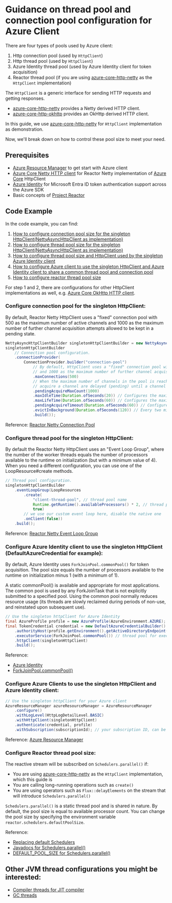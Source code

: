 # Guidance on thread pool and connection pool configuration for Azure Client

There are four types of pools used by Azure client:
1. Http connection pool (used by `HttpClient`)
2. Http thread pool (used by `HttpClient`)
3. Azure Identity thread pool (used by Azure Identity client for token acquisition)
4. Reactor thread pool (if you are using [azure-core-http-netty](https://github.com/Azure/azure-sdk-for-java/tree/main/sdk/core/azure-core-http-netty) as the `HttpClient` implementation)

The `HttpClient` is a generic interface for sending HTTP requests and getting responses.
  * [azure-core-http-netty](https://github.com/Azure/azure-sdk-for-java/tree/main/sdk/core/azure-core-http-netty) provides a Netty derived HTTP client.
  * [azure-core-http-okhttp](https://github.com/Azure/azure-sdk-for-java/tree/main/sdk/core/azure-core-http-okhttp) provides an OkHttp derived HTTP client.

In this guide, we use [azure-core-http-netty](https://github.com/Azure/azure-sdk-for-java/tree/main/sdk/core/azure-core-http-netty) for `HttpClient` implementation as demonstration.

Now, we'll break down on how to control these pool size to meet your need.

## Prerequisites
* [Azure Resource Manager](https://github.com/Azure/azure-sdk-for-java/tree/main/sdk/resourcemanager#getting-started) to get start with Azure client
* [Azure Core Netty HTTP client](https://github.com/Azure/azure-sdk-for-java/tree/main/sdk/core/azure-core-http-netty) for Reactor Netty implementation of [Azure Core](https://github.com/Azure/azure-sdk-for-java/tree/main/sdk/core) HttpClient
* [Azure Identity](https://github.com/Azure/azure-sdk-for-java/tree/main/sdk/identity/azure-identity) for Microsoft Entra ID token authentication support across the Azure SDK
* Basic concepts of [Project Reactor](https://projectreactor.io/)

## Code Example
In the code example, you can find:
1. [How to configure connection pool size for the singleton HttpClient(NettyAsyncHttpClient as implementation)](#configure-connection-pool-for-the-singleton-httpclient)
2. [How to configure thread pool size for the singleton HttpClient(NettyAsyncHttpClient as implementation)](#configure-thread-pool-for-the-singleton-httpclient)
3. [How to configure thread pool size and HttpClient used by the singleton Azure Identity client](#configure-azure-identity-client-to-use-the-singleton-httpclient-defaultazurecredential-for-example)
4. [How to configure Azure client to use the singleton HttpClient and Azure Identity client to share a common thread pool and connection pool](#configure-azure-clients-to-use-the-singleton-httpclient-and-azure-identity-client)
5. [How to configure reactor thread pool size](#configure-reactor-thread-pool-size)

For step 1 and 2, there are configurations for other HttpClient implementations as well, e.g. [Azure Core OkHttp HTTP client](https://github.com/Azure/azure-sdk-for-java/tree/main/sdk/core/azure-core-http-okhttp).

### Configure connection pool for the singleton HttpClient:
By default, Reactor Netty HttpClient uses a "fixed" connection pool with 500 as the maximum number of active channels and 1000 as the maximum number of further channel acquisition attempts allowed to be kept in a pending state.
```java readme-sample-azureClientConnectionPoolReactorNetty
NettyAsyncHttpClientBuilder singletonHttpClientBuilder = new NettyAsyncHttpClientBuilder();
singletonHttpClientBuilder
    // Connection pool configuration.
    .connectionProvider(
        ConnectionProvider.builder("connection-pool")
            // By default, HttpClient uses a "fixed" connection pool with 500 as the maximum number of active channels
            // and 1000 as the maximum number of further channel acquisition attempts allowed to be kept in a pending state.
            .maxConnections(500)
            // When the maximum number of channels in the pool is reached, up to specified new attempts to
            // acquire a channel are delayed (pending) until a channel is returned to the pool again, and further attempts are declined with an error.
            .pendingAcquireMaxCount(1000)
            .maxIdleTime(Duration.ofSeconds(20)) // Configures the maximum time for a connection to stay idle to 20 seconds.
            .maxLifeTime(Duration.ofSeconds(60)) // Configures the maximum time for a connection to stay alive to 60 seconds.
            .pendingAcquireTimeout(Duration.ofSeconds(60)) // Configures the maximum time for the pending acquire operation to 60 seconds.
            .evictInBackground(Duration.ofSeconds(120)) // Every two minutes, the connection pool is regularly checked for connections that are applicable for removal.
            .build());
```
Reference: [Reactor Netty Connection Pool](https://projectreactor.io/docs/netty/release/reference/#_connection_pool_2)

### Configure thread pool for the singleton HttpClient:
By default the Reactor Netty HttpClient uses an "Event Loop Group", where the number of the worker threads equals the number of processors available to the runtime on initialization (but with a minimum value of 4). When you need a different configuration, you can use one of the LoopResource#create methods.
```java readme-sample-azureClientThreadPoolReactorNetty
// Thread pool configuration.
singletonHttpClientBuilder
    .eventLoopGroup(LoopResources
        .create(
            "client-thread-pool", // thread pool name
            Runtime.getRuntime().availableProcessors() * 2, // thread pool size
            true)
        // we use our custom event loop here, disable the native one
        .onClient(false))
    .build();
```
Reference: [Reactor Netty Event Loop Group](https://projectreactor.io/docs/netty/release/reference/#client-tcp-level-configurations-event-loop-group)

### Configure Azure Identity client to use the singleton HttpClient (DefaultAzureCredential for example):
By default, Azure Identity uses `ForkJoinPool.commonPool()` for token acquisition. The pool size equals the number of processors available to the runtime on initialization minus 1 (with a minimum of 1). 

A static commonPool() is available and appropriate for most applications. The common pool is used by any ForkJoinTask that is not explicitly submitted to a specified pool. Using the common pool normally reduces resource usage (its threads are slowly reclaimed during periods of non-use, and reinstated upon subsequent use).
```java readme-sample-azureIdentityThreadpool
// Use the singleton httpClient for Azure Identity
final AzureProfile profile = new AzureProfile(AzureEnvironment.AZURE);
final TokenCredential credential = new DefaultAzureCredentialBuilder()
    .authorityHost(profile.getEnvironment().getActiveDirectoryEndpoint())
    .executorService(ForkJoinPool.commonPool()) // thread pool for executing token acquisition, usually we leave it default
    .httpClient(singletonHttpClient)
    .build();
```
Reference: 
* [Azure Identity](https://github.com/Azure/azure-sdk-for-java/tree/main/sdk/identity/azure-identity)
* [ForkJoinPool.commonPool()](https://docs.oracle.com/en/java/javase/17/docs/api/java.base/java/util/concurrent/ForkJoinPool.html#commonPool())

### Configure Azure Clients to use the singleton HttpClient and Azure Identity client:
```java readme-sample-azureClientHttpClient
// Use the singleton httpClient for your Azure client
AzureResourceManager azureResourceManager = AzureResourceManager
    .configure()
    .withLogLevel(HttpLogDetailLevel.BASIC)
    .withHttpClient(singletonHttpClient)
    .authenticate(credential, profile)
    .withSubscription(subscriptionId); // your subscription ID, can be different for different Azure clients
```
Reference: [Azure Resource Manager](https://github.com/Azure/azure-sdk-for-java/tree/main/sdk/resourcemanager#include-the-recommended-packages)

### Configure Reactor thread pool size:
The reactive stream will be subscribed on `Schedulers.parallel()` if:
* You are using [azure-core-http-netty](https://github.com/Azure/azure-sdk-for-java/tree/main/sdk/core/azure-core-http-netty) as the `HttpClient` implementation, which this guide is
* You are calling long-running operations such as `create()`
* You are using operators such as `Flux::delayElements` on the stream that will introduce `Schedulers.parallel()`

`Schedulers.parallel()` is a static thread pool and is shared in nature. By default, the pool size is equal to available processor count.
You can change the pool size by specifying the environment variable `reactor.schedulers.defaultPoolSize`.

Reference: 
* [Replacing default Schedulers](https://projectreactor.io/docs/core/release/reference/#scheduler-factory)
* [Javadocs for Schedulers.parallel()](https://projectreactor.io/docs/core/release/api/reactor/core/scheduler/Schedulers.html#parallel--)
* [DEFAULT_POOL_SIZE for Schedulers.parallel()](https://github.com/reactor/reactor-core/blob/3.4.x/reactor-core/src/main/java/reactor/core/scheduler/Schedulers.java#L72-L81)

## Other JVM thread configurations you might be interested:
* [Compiler threads for JIT compiler](https://docs.oracle.com/en/java/javase/17/docs/specs/man/java.html#advanced-jit-compiler-options-for-java)
* [GC threads](https://docs.oracle.com/en/java/javase/17/docs/specs/man/java.html#advanced-garbage-collection-options-for-java)
